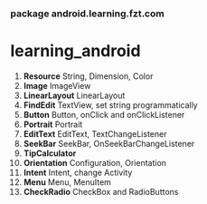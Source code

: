 ### package android.learning.fzt.com

# learning_android

1.  **Resource**      String, Dimension, Color
1.  **Image**         ImageView
1.  **LinearLayout**  LinearLayout
1.  **FindEdit**      TextView, set string programmatically
1.  **Button**        Button, onClick and onClickListener
1.  **Portrait**      Portrait
1.  **EditText**      EditText, TextChangeListener
1.  **SeekBar**       SeekBar, OnSeekBarChangeListener
1.  **TipCalculator**
1.  **Orientation**   Configuration, Orientation
1.  **Intent**        Intent, change Activity
1.  **Menu**          Menu, MenuItem
1.  **CheckRadio**    CheckBox and RadioButtons
